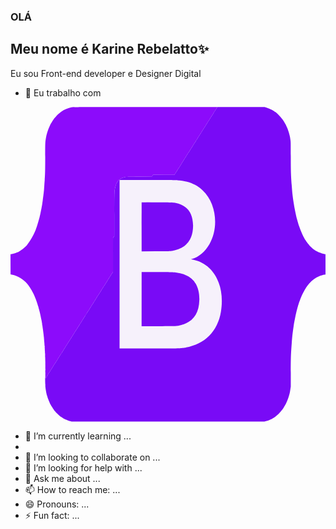 ### OLÁ


## Meu nome é Karine Rebelatto✨ 

Eu sou Front-end developer e Designer Digital

- 🔭 Eu trabalho com 
<svg viewBox="0 0 128 128">
<g fill-rule="evenodd"><path d="M44.375 63.984v34.18l12.066-.027c12.488-.032 12.398-.028 14.227-.317 9.262-1.453 14.668-7.832 15.145-17.863.453-9.52-4.29-16.379-12.41-17.953-.293-.058-.2-.14.344-.297 5.426-1.558 9.347-7.824 9.347-14.926 0-8.324-4.433-14.543-11.664-16.367-2.437-.613-2.199-.605-15.523-.605h-11.53v34.176m22.026-25.156c5.149.871 7.665 3.785 7.825 9.07.164 5.531-2.36 9.125-7.297 10.395-1.617.414-2.653.473-8.621.473h-5.082v-9.988c0-5.493.02-10.008.039-10.035.066-.082 12.62 0 13.137.085m1.011 28.453c6.098.903 9.102 4.176 9.364 10.211.277 6.415-2.793 10.477-8.668 11.461-1.313.223-1.95.239-8.387.239l-6.496.004V67.119l6.707.023c5.914.024 6.8.04 7.48.14" fill="#f6f1fb"></path><path d="M83.707.629c-.207.316-.422.672-.484.785s-.262.414-.442.668-.328.496-.328.54c0 .042-.09.194-.2.339-.3.398-.597.871-.597.953 0 .043-.047.113-.097.16-.055.051-.372.524-.707 1.059-.333.535-.649 1.008-.7 1.058-.054.047-.097.118-.097.16 0 .083-.36.66-.461.739-.035.027-.172.258-.309.515-.137.258-.266.473-.285.473s-.148.184-.277.402c-.133.22-.41.665-.614.985-.472.738-.418.652-.695 1.11a9.791 9.791 0 01-.398.597c-.09.113-.16.238-.16.277-.004.04-.184.324-.403.637s-.398.602-.398.64c0 .044-.078.176-.176.305-.281.364-.625.907-.625.989 0 .043-.016.074-.04.074-.023 0-.218.293-.44.644-.22.356-.52.825-.665 1.043-.148.22-.375.582-.507.813a7.275 7.275 0 01-.395.613 3.53 3.53 0 00-.3.484 3.659 3.659 0 01-.282.458c-.074.09-.238.34-.367.546-.422.707-.867 1.383-.934 1.438-.039.031-.07.086-.07.121 0 .082-.317.59-.598.957-.11.148-.203.297-.203.336s-.168.312-.375.605a7.947 7.947 0 00-.437.676c-.079.172-1.309 2.106-1.399 2.2a2.13 2.13 0 00-.199.335 5.281 5.281 0 01-.402.637c-.145.2-.325.484-.399.633a4.99 4.99 0 01-.383.601c-.132.184-.246.352-.246.375 0 .02-1.941.024-4.316.008l-4.32-.031-.13.191c-.074.106-.175.258-.23.34l-.097.145-5.145.066c-3.086.043-5.273.098-5.469.14l-.797.177c-.527.117-1.39.503-1.648.742-.094.082-.25.207-.352.281-.308.21-1.175 1.492-1.175 1.734 0 .047-.055.227-.125.399-.07.176-.188.586-.262.918-.36 1.613-.356 1.562-.36 11.207v8.594l-.53.75v13.78l-.313.489c-.172.27-.352.531-.399.582-.05.05-.09.121-.09.156 0 .07-.265.48-.609.953-.105.145-.191.297-.191.336 0 .043-.086.196-.192.34-.351.48-.61.883-.61.953 0 .04-.026.098-.066.125-.07.055-.535.774-.93 1.43a5.711 5.711 0 01-.355.535 4.233 4.233 0 00-.328.535c-.11.2-.27.453-.36.563a4.024 4.024 0 00-.335.539 2.533 2.533 0 01-.266.433c-.133.137-.558.848-.558.93 0 .04-.02.07-.047.07-.024 0-.188.227-.36.504-.171.274-.332.5-.351.5-.024 0-.043.035-.043.074 0 .086-.461.82-.66 1.06-.078.089-.14.194-.14.233s-.177.329-.4.641c-.218.313-.398.602-.398.64 0 .044-.066.16-.148.27-.121.16-.281.403-.695 1.063-.024.035-.184.289-.36.558s-.355.559-.398.637c-.133.246-.504.809-.551.832-.024.016-.149.234-.281.488-.137.25-.274.48-.309.512-.082.063-.46.649-.46.711 0 .027-.138.25-.31.496-.167.246-.484.73-.703 1.082-.214.348-.421.66-.46.688-.04.027-.106.148-.153.265-.043.121-.203.383-.351.586-.149.2-.332.488-.407.633a4.734 4.734 0 01-.363.574 6.05 6.05 0 00-.379.598c-.082.16-.203.355-.262.43a28.85 28.85 0 00-.648 1.007c-.297.477-.59.926-.652.996-.059.07-.114.16-.114.204 0 .039-.18.328-.398.636-.219.313-.399.602-.399.645 0 .039-.078.176-.175.3-.29.38-.625.91-.625.989a.18.18 0 01-.07.121c-.067.055-.481.691-.934 1.437a5.86 5.86 0 01-.356.54c-.07.085-.215.32-.32.52s-.277.468-.379.597a6.758 6.758 0 00-.355.55c-.094.172-.313.516-.48.766s-.306.492-.306.54-.023.089-.046.089c-.024 0-.188.223-.36.5-.172.273-.332.5-.355.5-.02 0-.04.031-.04.07 0 .082-.515.903-.687 1.094-.062.07-.113.16-.113.203 0 .04-.18.328-.399.64s-.398.602-.398.645c-.004.04-.07.16-.156.266-.168.215-1.371 2.102-1.504 2.367-.05.09-.235.375-.414.63-.18.253-.328.491-.328.534 0 .04-.09.196-.203.34-.297.395-.598.871-.598.957 0 .04-.043.113-.098.16-.05.047-.281.387-.511.754-.485.782-.493.79-.485.442.004-.145-.012-.25-.035-.235-.09.07-.031 3.094.059 3.059.066-.027.07-.02.011.031-.074.067-.07.219.02 1.086.027.27.12.875.172 1.137.011.054.02.183.02.289 0 .101.038.203.081.226.047.02.059.055.028.078-.028.024-.04.125-.024.223.016.102.051.168.074.149.028-.02.036.007.016.058-.031.11.219 1.067.34 1.301.043.082.062.148.043.148-.016 0 .023.145.094.32.066.173.156.446.195.602.039.157.094.282.121.282.023 0 .035.023.02.05-.012.032.082.278.21.555.13.273.286.637.348.8s.207.458.32.653c.532.899.653 1.086.7 1.086.027 0 .035.027.02.059-.016.035.089.222.237.418.149.199.329.457.403.578.406.66 2.097 2.34 2.93 2.902.64.434 1.363.871 1.539.934.09.03.449.18.796.328.344.148.922.355 1.278.453l.652.18h78.348l.668-.184a14.182 14.182 0 001.535-.55c.782-.333 1.082-.505 2.14-1.204 1.009-.672 2.548-2.324 3.485-3.746.219-.336 1-1.723 1-1.777 0-.032.114-.29.254-.578.344-.72.727-1.805 1.067-3.028.168-.605.203-.777.421-2.242l.145-.937.004-5.649c.008-6.277.039-7.238.375-11.87.215-2.974.305-3.755.8-7.188.247-1.727.966-5.235 1.337-6.532.136-.472.312-1.117.398-1.433.082-.313.227-.781.316-1.035.094-.254.243-.676.332-.934.56-1.625 1.313-3.3 2.043-4.535.704-1.184.833-1.379 1.45-2.156 1.328-1.672 2.851-2.86 4.472-3.493.805-.316 1.528-.53 2.082-.625l.504-.082V59.86l-.504-.082c-.824-.136-2.273-.636-2.953-1.02a3.88 3.88 0 00-.36-.19c-.015 0-.194-.122-.401-.266-.207-.149-.399-.27-.426-.27-.051 0-.785-.633-1.38-1.195-.46-.434-1.573-1.816-1.89-2.348a9.085 9.085 0 00-.25-.402c-.07-.07-.68-1.152-.972-1.73-.434-.84-1.04-2.294-1.414-3.387a88.93 88.93 0 00-.333-.934c-.09-.254-.234-.719-.316-1.035-.086-.313-.262-.961-.398-1.434-.371-1.293-1.09-4.8-1.336-6.527-.496-3.422-.578-4.172-.801-7.191-.336-4.578-.367-5.594-.375-11.836-.004-5.52-.008-5.63-.125-6.418a67.343 67.343 0 01-.172-1.203c-.129-.973-.828-3.207-1.34-4.266-.14-.29-.254-.55-.254-.578 0-.059-.78-1.446-1-1.778-.922-1.402-2.535-3.144-3.457-3.73-.144-.09-.504-.324-.793-.52-.293-.195-.605-.375-.695-.406-.09-.027-.465-.187-.836-.351a12.087 12.087 0 00-1.336-.493l-.656-.187-9.574-.016-9.578-.02-.371.583M67.817 29.81c1.726.113 3.695.473 4.8.879 2.422.89 3.965 1.808 5.559 3.316 5.379 5.086 6.586 14.86 2.688 21.715-1.735 3.051-4.516 5.414-7.094 6.035-.64.153-.633.16.406.371 8.422 1.723 13.094 10.47 11.32 21.184-1.34 8.075-6.844 13.434-14.969 14.574-1.867.266-2.36.274-14.43.274H44.324V29.743h11.238c6.64 0 11.656.027 12.254.066M53.281 48.74v9.97l5.695-.028c6.164-.028 5.989-.02 7.785-.418 4.918-1.09 7.54-4.703 7.415-10.227-.11-4.672-2.047-7.531-5.934-8.758-1.45-.457-2.336-.504-9.293-.504l-5.668-.004v9.969m0 29.391v11.004l7-.023c7.621-.024 7.297-.012 8.906-.418 4.902-1.235 7.406-4.606 7.547-10.168.152-5.997-2.477-9.676-7.77-10.887-1.992-.457-3-.508-9.988-.508l-5.695-.004V78.13M12.859 88.435c0 .07.023.172.055.226.039.075.043.047.015-.101-.043-.246-.074-.297-.07-.125m.809 6.715c0 .129.011.18.027.117a.786.786 0 000-.235c-.016-.066-.027-.011-.027.118m.062.793c.02.125.031.343.031.484 0 .145.024.258.047.258.047 0-.023-.863-.078-.926-.02-.023-.02.059 0 .184m.281 3.933c-.02.024-.035.117-.035.211 0 .211.059.149.078-.086.016-.183.012-.195-.043-.125m.02 1.38c0 .136.02.245.047.245.023 0 .035-.094.023-.21-.027-.302-.07-.325-.07-.036m.14 2.43c-.05.066-.043.37.012.328.028-.02.047-.11.047-.203 0-.184-.004-.192-.059-.125m0 .476c-.035.082-.027.762.012.715.028-.035.05-.765.024-.765-.008 0-.02.023-.036.05m0 .864c-.02.023-.035.117-.035.21 0 .208.063.141.082-.085.016-.18.012-.196-.047-.125m-.035.703c0 .152.02.254.04.226.054-.07.058-.507.003-.507-.023 0-.043.125-.043.28m0 .532c0 .117.016.191.035.168.063-.078.075-.3.016-.344-.027-.023-.05.051-.05.176m0 1.188c0 .347.015.609.034.585.055-.07.067-1 .016-1.113-.031-.062-.047.137-.05.527m0 1.012c0 .262.077.262.085 0 .004-.113-.015-.203-.039-.203-.027 0-.047.09-.047.203m0 .477c0 .246.035.234.075-.028.015-.101.003-.183-.024-.183s-.05.097-.05.21m.027.466c.027.28.078.332.078.074 0-.113-.024-.223-.051-.246-.027-.024-.04.047-.027.172" fill="#790af6"></path><path d="M24.641.184c-1.418.304-2.848.93-3.93 1.726-.21.153-.398.281-.418.281-.039 0-1.195 1.004-1.34 1.168-.984 1.102-1.18 1.336-1.624 1.973-.305.445-1.137 1.84-1.231 2.074a22.8 22.8 0 01-.289.637c-.629 1.32-1.195 3.188-1.434 4.703-.261 1.66-.257 1.567-.265 7.668-.008 5.656-.04 6.934-.215 9.43-.016.219-.078 1.078-.14 1.906-.06.828-.118 1.684-.134 1.906-.035.645-.32 3.024-.53 4.414a56.606 56.606 0 00-.24 1.692c-.07.578-.804 4.203-1.019 5.027-.312 1.211-.875 3.121-1.109 3.781a18.65 18.65 0 00-.21.602c-.75 2.488-2.833 6.066-4.458 7.664-.855.836-2.758 2.2-3.078 2.2-.043 0-.223.062-.395.136-.546.238-1.519.527-2.062.61l-.52.081.012 4.114.016 4.113.586.113c2.617.5 5.207 2.2 6.715 4.399.09.132.18.253.199.261.05.032.781 1.168 1.039 1.621.414.723.973 1.848 1.223 2.473.14.348.296.711.343.805.188.351 1.13 3.176 1.078 3.238-.015.02-.004.035.024.035.031 0 .055.04.058.086.004.047.137.567.297 1.16.262.953.403 1.52.438 1.735l.129.601c.133.594.129.567.242 1.168.047.239.11.524.137.637.113.469.363 1.898.402 2.34.016.144.039.312.055.367.015.055.039.219.054.367s.063.477.102.735c.133.851.39 2.933.43 3.445.043.613.054.742.097 1.172.016.183.043.511.059.726s.039.414.055.446c.011.027.027.308.035.625.004.316.03.574.058.574.028 0 .035.043.02.094s0 .129.035.175c.047.067.047.075-.004.04-.082-.06-.09.117-.012.296.036.082.036.137 0 .164-.035.028-.035.09-.011.157.027.062.039.285.03.5-.007.21 0 .37.02.355.024-.016.036.18.032.434-.004.254.007.449.027.433.02-.011.04.25.043.586s.023 1.11.043 1.715c.016.61.031 1.203.031 1.324.004.121.024.203.047.184.024-.016.043.043.043.133 0 .093-.02.183-.047.203a.148.148 0 00-.047.105c0 .035.028.043.063.02.035-.031.047-.02.023.027-.054.11-.074.543-.023.504.066-.05.05.14-.016.227-.047.058-.047.101.004.175.047.075.05.137.004.239-.031.074-.035.136-.012.136.055 0 .055.403-.004.516-.023.043-.015.098.012.121.059.043.05.219-.016.352-.023.05-.011.082.028.082.047.004.05.02.015.05-.03.028-.046.125-.035.22.032.257.028 1.151-.008 1.32-.015.082-.007.148.02.148.062 0 .039.355-.027.418-.036.031-.032.05.007.05.059 0 .051.282-.011.41-.012.028 0 .067.031.09.027.024.05.141.05.258 0 .165-.011.188-.054.114-.035-.07-.047.015-.031.3.012.239-.004.438-.04.497-.046.078-.042.082.028.03.047-.03.274-.358.504-.73.227-.367.457-.707.512-.753s.097-.122.097-.16c0-.087.301-.563.598-.958.11-.144.203-.3.203-.34 0-.042.145-.28.324-.535s.368-.539.414-.629c.137-.265 1.34-2.152 1.508-2.367.086-.105.153-.226.153-.265 0-.043.18-.332.402-.645.219-.312.398-.601.398-.64 0-.044.051-.133.114-.204.172-.191.687-1.011.687-1.093 0-.04.016-.07.04-.07s.183-.227.355-.5c.172-.278.332-.5.36-.5.023 0 .042-.044.042-.09s.14-.29.309-.54c.168-.25.382-.593.48-.765.094-.172.254-.418.356-.551.101-.129.27-.399.378-.598a4.35 4.35 0 01.32-.52 8.14 8.14 0 00.356-.538c.453-.746.867-1.383.934-1.438a.18.18 0 00.07-.12c0-.08.336-.61.625-.99.094-.124.172-.26.172-.3 0-.043.18-.332.402-.645.22-.308.399-.597.399-.636 0-.043.05-.133.113-.203s.356-.52.652-.996c.297-.477.586-.93.649-1.008a3.99 3.99 0 00.262-.43c.086-.164.253-.43.378-.598s.286-.425.364-.574c.074-.144.258-.433.406-.633.148-.203.309-.464.352-.586.046-.117.113-.238.152-.265.039-.028.246-.34.46-.688.216-.351.532-.836.704-1.082.168-.246.309-.468.309-.496 0-.062.378-.648.46-.71.036-.032.172-.262.305-.512.133-.254.262-.473.285-.489.043-.023.418-.586.551-.832a67.023 67.023 0 01.758-1.195c.414-.66.574-.902.695-1.063.078-.109.149-.226.149-.27 0-.038.18-.327.398-.64s.399-.601.399-.64.062-.145.14-.235c.2-.238.66-.972.66-1.058 0-.04.02-.075.04-.075.023 0 .183-.226.355-.5.172-.277.332-.503.36-.503.023 0 .046-.032.046-.07 0-.083.426-.794.559-.93.05-.055.168-.247.265-.434a4 4 0 01.336-.54c.09-.108.25-.362.36-.562a4.23 4.23 0 01.328-.535c.07-.09.23-.332.355-.535.39-.656.86-1.375.93-1.43a.19.19 0 00.066-.125c0-.07.254-.472.606-.953.105-.144.195-.297.195-.34 0-.039.086-.191.192-.336.343-.472.605-.882.605-.953 0-.035.043-.105.09-.156.05-.05.23-.312.402-.582l.309-.488V53.27l.27-.375.265-.375v-8.594c0-9.645 0-9.594.36-11.207a7.67 7.67 0 01.261-.918c.066-.172.125-.352.125-.398 0-.243.867-1.524 1.172-1.735.105-.074.262-.199.352-.281.261-.238 1.12-.625 1.648-.742l.8-.176c.192-.043 2.383-.098 5.47-.14l5.144-.067.098-.145c.05-.082.156-.234.226-.34l.133-.19 4.316.03c2.38.016 4.32.012 4.32-.007 0-.024.11-.192.247-.375.133-.184.305-.454.379-.602a6.57 6.57 0 01.402-.633c.149-.199.328-.488.402-.636.075-.149.164-.297.2-.336.09-.094 1.316-2.028 1.394-2.2.035-.078.235-.379.442-.675.207-.293.375-.567.375-.606s.09-.187.203-.336c.28-.367.597-.875.597-.957 0-.035.032-.09.067-.12.07-.056.511-.731.937-1.438.125-.207.29-.457.364-.547.074-.094.203-.301.285-.457a3.24 3.24 0 01.3-.485c.082-.11.262-.386.395-.613.129-.23.36-.594.504-.813.148-.218.45-.687.668-1.043.219-.351.418-.644.441-.644.02 0 .04-.031.04-.074 0-.082.343-.625.624-.989.094-.128.176-.261.176-.304 0-.04.18-.328.399-.64s.398-.599.398-.638c0-.039.074-.164.16-.277.09-.113.27-.383.399-.598.28-.457.226-.37.699-1.109.203-.32.48-.766.61-.984.132-.22.257-.403.28-.403.02 0 .149-.215.286-.472.132-.258.273-.489.308-.516.098-.078.461-.656.461-.738 0-.043.043-.114.094-.16.055-.051.371-.524.703-1.059s.648-1.008.703-1.059c.055-.046.098-.117.098-.16 0-.082.297-.554.601-.953.11-.144.2-.297.2-.34 0-.043.148-.285.328-.539a7.58 7.58 0 00.41-.629c.047-.09.207-.347.355-.566.149-.223.325-.5.39-.621l.126-.215-29.434.004C26.578.063 25.172.07 24.64.184" fill="#8c0bfb"></path><path d="M44.344 63.949c0 18.797.008 26.477.016 17.066s.007-24.789 0-34.176c-.008-9.383-.016-1.684-.016 17.109m23.48-34.094c.066.016.176.016.242 0s.012-.027-.12-.027c-.134 0-.188.011-.122.027m12.016 6.129c0 .012.078.11.172.215l.176.199-.16-.219c-.145-.203-.188-.25-.188-.195m-26.578 2.77c-.023.046 4.129.046 9.672 0 1.156-.012-.54-.024-3.77-.036-3.234-.008-5.89.008-5.902.035m12.562.063c.055.02.137.02.188 0 .05-.016.011-.031-.094-.031-.102 0-.145.015-.094.03m6.442 3.067c.16.2.3.367.316.367s-.106-.167-.262-.367a3.587 3.587 0 00-.316-.37c-.016 0 .101.167.262.37m10.844 4.946c0 .222.007.304.023.183.012-.12.012-.3-.004-.402-.012-.098-.02 0-.02.219m-8.91.836c0 .168.012.234.024.152a1.291 1.291 0 000-.3c-.012-.083-.024-.017-.024.148m8.852.535c0 .129.012.183.023.117a.592.592 0 000-.234c-.011-.063-.023-.012-.023.117m-8.852.87c0 .165.012.235.024.15a1.29 1.29 0 000-.302c-.012-.082-.024-.011-.024.153m4.703 9.312l-.156.219.172-.2c.164-.183.2-.237.156-.237-.008 0-.086.097-.172.218m-13.824.23a.38.38 0 00.188 0c.05-.019.008-.03-.094-.03s-.144.011-.094.03m-.664.067a.611.611 0 00.239 0c.066-.015.011-.027-.121-.027s-.184.012-.118.027m-8.558.07c1.46.012 3.84.012 5.281 0 1.441-.007.246-.02-2.656-.02-2.906 0-4.086.013-2.625.02m26.25 8.31c.203.257.383.468.398.468.012 0-.14-.211-.344-.469-.203-.258-.382-.469-.398-.469s.14.211.344.47m-16.52.116c.097.016.242.016.32 0 .082-.015.004-.027-.172-.027-.18 0-.242.012-.148.027m.988.063c.05.02.133.02.184 0 .05-.016.011-.031-.094-.031-.102 0-.145.015-.09.03m8.04 3.669c.187.238.355.433.37.433.012 0-.129-.195-.32-.433a4.666 4.666 0 00-.367-.438c-.016 0 .125.196.316.438m2.152 7.187c0 .422.008.598.02.383a8.34 8.34 0 000-.766c-.012-.21-.02-.039-.02.383m9.063-.168c0 .223.012.305.023.184.012-.121.012-.3 0-.402-.011-.098-.023 0-.023.218m0 1.739c0 .222.012.304.023.183.012-.12.012-.3 0-.402-.011-.098-.023 0-.023.219m-11.246 5.804l-.262.348.278-.328c.156-.184.28-.344.28-.352 0-.05-.05.004-.296.332m9.668 2.09c-.05.129-.078.234-.066.234.039 0 .199-.41.175-.44-.011-.017-.062.077-.11.206m-18.21 1.617c.082.016.21.016.293 0s.015-.027-.145-.027c-.164 0-.23.012-.148.027m15.852 2.512l-.211.281.227-.261c.21-.247.25-.305.21-.305-.007 0-.113.129-.226.285m-13.133 6.383a.38.38 0 00.187 0c.051-.02.008-.031-.093-.031-.102 0-.145.011-.094.03m-1.598.071c.172.012.434.012.586 0 .156-.016.016-.027-.308-.027-.32 0-.446.011-.278.027" fill="#a86bee"></path><path d="M50.012 29.793c3.117.008 8.219.008 11.336 0 3.113-.008.566-.016-5.668-.016s-8.785.008-5.668.016m29.535 5.77c.145.183.273.332.29.332.015 0-.095-.149-.24-.332s-.273-.336-.288-.336c-.012 0 .093.152.238.336M65.188 38.82c.11.016.29.016.398 0 .11-.015.02-.027-.199-.027s-.312.012-.199.027m-11.934 9.95c0 5.48.004 7.71.012 4.96a2118.2 2118.2 0 000-9.964c-.008-2.73-.012-.477-.012 5.004m29.852-1.34c0 .148.012.199.023.117a.756.756 0 000-.266c-.011-.066-.023.004-.023.149m-8.902.937c0 .258.011.356.023.215a3.688 3.688 0 000-.465c-.015-.12-.023-.008-.023.25m-2.098 6.754c-.129.168-.223.3-.207.3.012 0 .133-.132.262-.3.129-.164.222-.3.207-.3a2.36 2.36 0 00-.262.3m-18.852 23.04v11l6.332.003h6.332l-6.32-.02-6.317-.015-.015-10.984-.012-10.984v11M65.16 67.177a.5.5 0 00.215-.004c.05-.016-.004-.027-.121-.027-.117 0-.16.011-.094.03M81.488 92.19l-.184.25.203-.23c.184-.215.223-.27.184-.27a1.8 1.8 0 00-.203.25" fill="#9c3cf4"></path></g>
</svg> 


- 🌱 I’m currently learning ...
- 
- 👯 I’m looking to collaborate on ...
- 🤔 I’m looking for help with ...
- 💬 Ask me about ...
- 📫 How to reach me: ...
- 😄 Pronouns: ...
- ⚡ Fun fact: ...

